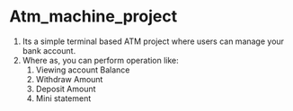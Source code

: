 # Atm_machine_project
1. Its a simple terminal based ATM project where users can manage your bank account.
2. Where as, you can perform operation like:
   1. Viewing account Balance
   2. Withdraw Amount
   3. Deposit Amount
   4. Mini statement
